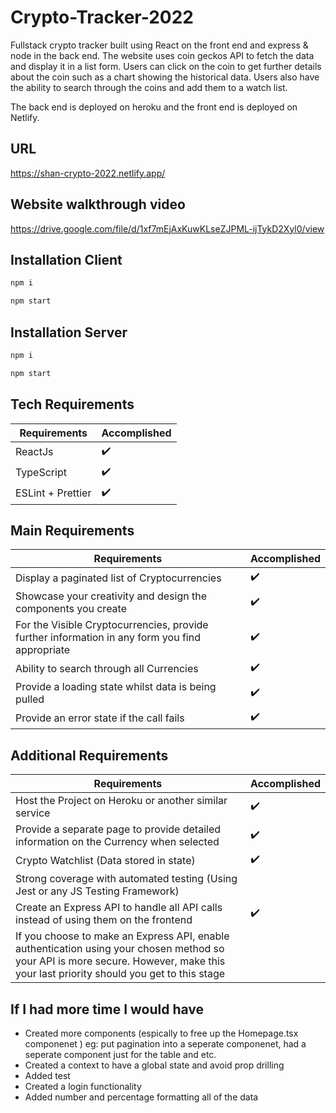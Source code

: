 # Crypto-Tracker-2022

Fullstack crypto tracker built using React on the front end and express & node in the back end. The website uses coin geckos API to fetch the data and display it in a list form. Users can click on the coin to get further details about the coin such as a chart showing the historical data. Users also have the ability to search through the coins and add them to a watch list.

The back end is deployed on heroku and the front end is deployed on Netlify.

## URL

https://shan-crypto-2022.netlify.app/

## Website walkthrough video

https://drive.google.com/file/d/1xf7mEjAxKuwKLseZJPML-ijTykD2Xyl0/view

## Installation Client 

```bash
npm i 
```

```bash
npm start
```

## Installation Server 

```bash
npm i 
```

```bash
npm start
```
## Tech Requirements

| Requirements  | Accomplished |
| ------------- | ------------- |
| ReactJs | :heavy_check_mark: |
| TypeScript  | :heavy_check_mark:  |
| ESLint + Prettier  | :heavy_check_mark: |

## Main Requirements

| Requirements  | Accomplished |
| ------------- | ------------- |
| Display a paginated list of Cryptocurrencies | :heavy_check_mark: |
| Showcase your creativity and design the components you create  | :heavy_check_mark:  |
| For the Visible Cryptocurrencies, provide further information in any form you find appropriate  | :heavy_check_mark: |
| Ability to search through all Currencies | :heavy_check_mark:  |
| Provide a loading state whilst data is being pulled | :heavy_check_mark: |
| Provide an error state if the call fails | :heavy_check_mark:  |

## Additional Requirements

| Requirements  | Accomplished |
| ------------- | ------------- |
| Host the Project on Heroku or another similar service | :heavy_check_mark: |
| Provide a separate page to provide detailed information on the Currency when selected  | :heavy_check_mark:  |
| Crypto Watchlist (Data stored in state)  | :heavy_check_mark: |
| Strong coverage with automated testing (Using Jest or any JS Testing Framework) |   |
| Create an Express API to handle all API calls instead of using them on the frontend | :heavy_check_mark: |
| If you choose to make an Express API, enable authentication using your chosen method so your API is more secure. However, make this your last priority should you get to this stage |  |

## If I had more time I would have
- Created more components (espically to free up the Homepage.tsx componenet ) eg: put pagination into a seperate componenet, had a seperate component just for the table and etc.
- Created a context to have a global state and avoid prop drilling
- Added test
- Created a login functionality
- Added number and percentage formatting all of the data

